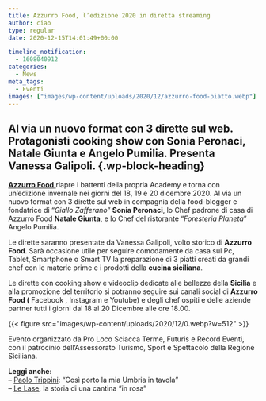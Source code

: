 ```yaml
---
title: Azzurro Food, l’edizione 2020 in diretta streaming
author: ciao
type: regular
date: 2020-12-15T14:01:49+00:00

timeline_notification:
  - 1608040912
categories:
  - News
meta_tags:
  - Eventi
images: ["images/wp-content/uploads/2020/12/azzurro-food-piatto.webp"]
---
```

## Al via un nuovo format con 3 dirette sul web. Protagonisti cooking show con Sonia Peronaci, Natale Giunta e Angelo Pumilia. Presenta Vanessa Galipoli. {.wp-block-heading}

<a rel="noreferrer noopener" href="https://www.azzurrofood.it/" target="_blank"><strong>Azzurro Food</strong> </a>riapre i battenti della propria Academy e torna con un’edizione invernale nei giorni del 18, 19 e 20 dicembre 2020. Al via un nuovo format con 3 dirette sul web in compagnia della food-blogger e fondatrice di “_Giallo Zafferano_” **Sonia Peronaci**, lo Chef padrone di casa di Azzurro Food **Natale Giunta**, e lo Chef del ristorante “_Foresteria Planeta_” Angelo Pumilia. 

Le dirette saranno presentate da Vanessa Galipoli, volto storico di **Azzurro Food**. Sarà occasione utile per seguire comodamente da casa sul Pc, Tablet, Smartphone o Smart TV la preparazione di 3 piatti creati da grandi chef con le materie prime e i prodotti della **cucina siciliana**.

Le dirette con cooking show e videoclip dedicate alle bellezze della **Sicilia** e alla promozione del territorio si potranno seguire sui canali social di **Azzurro Food (** Facebook , Instagram e Youtube) e degli chef ospiti e delle aziende partner tutti i giorni dal 18 al 20 Dicembre alle ore 18.00.


{{< figure src="images/wp-content/uploads/2020/12/0.webp?w=512" >}}


Evento organizzato da Pro Loco Sciacca Terme, Futuris e Record Eventi, con il patrocinio dell’Assessorato Turismo, Sport e Spettacolo della Regione Siciliana.

**Leggi anche:**  
&#8211; <a rel="noreferrer noopener" href="https://aleepepe.com/2020/11/16/paolo-trippini-ristorante-intervista/" target="_blank">Paolo Trippini</a>: &#8220;Così porto la mia Umbria in tavola&#8221;  
&#8211; <a rel="noreferrer noopener" href="https://aleepepe.com/2020/12/03/le-lase-vini-intervista-orte/" target="_blank">Le Lase</a>, la storia di una cantina &#8220;in rosa&#8221;